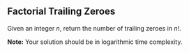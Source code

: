 ## Factorial Trailing Zeroes

Given an integer *n*, return the number of trailing zeroes in *n*!.

**Note:** Your solution should be in logarithmic time complexity.
